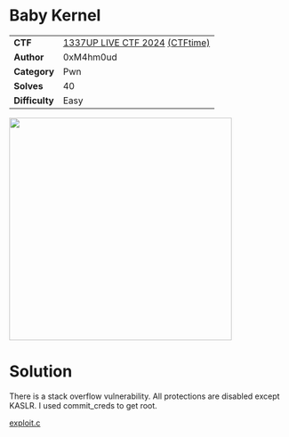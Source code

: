 # Baby Kernel

|||
|-|-|
|  **CTF**  |  [1337UP LIVE CTF 2024](https://ctf.intigriti.io/) [(CTFtime)](https://ctftime.org/event/2446)  |
|  **Author** |  0xM4hm0ud |
|  **Category** |  Pwn |
|  **Solves** | 40 |
|  **Difficulty** |  Easy |

<img src="https://github.com/user-attachments/assets/ce21dbdc-b36f-4583-a755-ed0cf6bdcc7d" width="400">

# Solution

There is a stack overflow vulnerability. All protections are disabled except KASLR. 
I used commit_creds to get root. 

[exploit.c](exploit.c)
